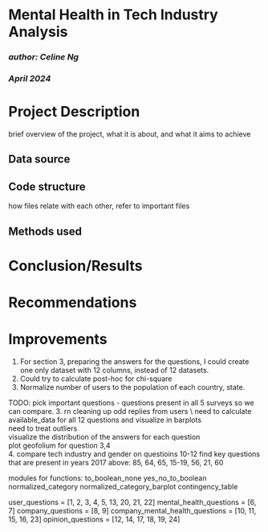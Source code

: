 # Mental Health in Tech Industry Analysis
### *author: Celine Ng*
### *April 2024*

# Project Description
brief overview of the project, what it is about, and what it aims to achieve

## Data source
## Code structure
how files relate with each other, refer to important files
## Methods used

# Conclusion/Results

# Recommendations

# Improvements
1. For section 3, preparing the answers for the questions, I could create one 
   only dataset with 12 columns, instead of 12 datasets.
2. Could try to calculate post-hoc for chi-square
3. Normalize number of users to the population of each country, state.



TODO:
pick important questions - questions present in all 5 surveys so we can 
compare.
3. rn cleaning up odd replies from users \ 
need to calculate available_data for all 12 questions and visualize in 
   barplots\
need to treat outliers \
visualize the distribution of the answers for each question \
plot geofolium for question 3,4\
4. compare tech industry and gender on questioins 10-12
find key questions that are present in years 2017 above: 85, 64, 65, 15-19, 
   56, 21, 60

modules for functions:
to_boolean_none 
yes_no_to_boolean
normalized_category
normalized_category_barplot
contingency_table

user_questions = [1, 2, 3, 4, 5, 13, 20, 21, 22]
mental_health_questions = [6, 7]
company_questions = [8, 9]
company_mental_health_questions = [10, 11, 15, 16, 23]
opinion_questions = [12, 14, 17, 18, 19, 24]

